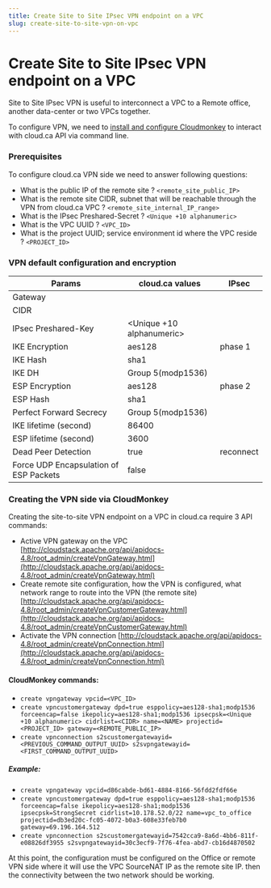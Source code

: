 ```yaml
---
title: Create Site to Site IPsec VPN endpoint on a VPC
slug: create-site-to-site-vpn-on-vpc
---
```


# Create Site to Site IPsec VPN endpoint on a VPC

Site to Site IPsec VPN is useful to interconnect a VPC to a Remote office, another data-center or two VPCs together.

To configure VPN, we need to [install and configure Cloudmonkey](install-cloudmonkey.md) to interact with cloud.ca API via command line.



### Prerequisites

To configure cloud.ca VPN side we need to answer following questions:

- What is the public IP of the remote site ?  `<remote_site_public_IP>`
- What is the remote site CIDR, subnet that will be reachable through the VPN from cloud.ca VPC ? ``<remote_site_internal_IP_range>``
- What is the IPsec Preshared-Secret ? `<Unique +10 alphanumeric>`
- What is the VPC UUID ? `<VPC_ID>`
- What is the project UUID; service environment id where the VPC reside ? `<PROJECT_ID>`



### VPN default configuration and encryption

| Params| cloud.ca values | IPsec |
| --- | --- | --- |
| Gateway | <remote site public IP> | |
| CIDR | <remote site internal IP range> | |
| IPsec Preshared-Key | <Unique +10 alphanumeric> | |
| IKE Encryption | aes128 | phase 1 |
| IKE Hash | sha1 | |
| IKE DH | Group 5(modp1536) | |
| ESP Encryption | aes128 | phase 2 |
| ESP Hash | sha1 | |
| Perfect Forward Secrecy | Group 5(modp1536) | |
| IKE lifetime (second) | 86400 | |
| ESP lifetime (second) | 3600 | |
| Dead Peer Detection | true | reconnect |
| Force UDP Encapsulation of ESP Packets | false | |




### Creating the VPN side via CloudMonkey

Creating the site-to-site VPN endpoint on a VPC in cloud.ca require 3 API commands:

- Active VPN gateway on the VPC
[http://cloudstack.apache.org/api/apidocs-4.8/root_admin/createVpnGateway.html](http://cloudstack.apache.org/api/apidocs-4.8/root_admin/createVpnGateway.html)
- Create remote site configuration, how the VPN is configured, what network range to route into the VPN (the remote site)
[http://cloudstack.apache.org/api/apidocs-4.8/root_admin/createVpnCustomerGateway.html](http://cloudstack.apache.org/api/apidocs-4.8/root_admin/createVpnCustomerGateway.html)
- Activate the VPN connection
[http://cloudstack.apache.org/api/apidocs-4.8/root_admin/createVpnConnection.html](http://cloudstack.apache.org/api/apidocs-4.8/root_admin/createVpnConnection.html)


#### CloudMonkey commands:

- `create vpngateway vpcid=<VPC_ID>`
- `create vpncustomergateway dpd=true esppolicy=aes128-sha1;modp1536 forceencap=false ikepolicy=aes128-sha1;modp1536 ipsecpsk=<Unique +10 alphanumeric> cidrlist=<CIDR> name=<NAME> projectid=<PROJECT_ID> gateway=<REMOTE_PUBLIC_IP>`
- `create vpnconnection s2scustomergatewayid=<PREVIOUS_COMMAND_OUTPUT_UUID> s2svpngatewayid=<FIRST_COMMAND_OUTPUT_UUID>`


##### Example:
- `create vpngateway vpcid=d86cabde-bd61-4884-8166-56fdd2fdf66e`
- `create vpncustomergateway dpd=true esppolicy=aes128-sha1;modp1536 forceencap=false ikepolicy=aes128-sha1;modp1536 ipsecpsk=StrongSecret cidrlist=10.178.52.0/22 name=vpc_to_office projectid=db3ed20c-fc05-4072-b0a3-608e33feb7b0 gateway=69.196.164.512`
- `create vpnconnection s2scustomergatewayid=7542cca9-8a6d-4bb6-811f-e08826df3955 s2svpngatewayid=30c3ecf9-7f76-4fea-abd7-cb16d4870502`


At this point, the configuration must be configured on the Office or remote VPN side where it will use the VPC SourceNAT IP as the remote site IP. then the connectivity between the two network should be working.
